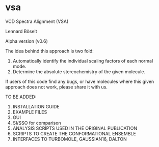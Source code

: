 # vsa


VCD Spectra Alignment (VSA)

Lennard Böselt

Alpha version (v0.6)

The idea behind this approach is two fold:
1. Automatically identify the individual scaling factors of each normal mode. 
2. Determine the absolute stereochemistry of the given molecule.

If users of this code find any bugs, or have molecules where this given approach does not work, please share it with us.

TO BE ADDED:
1. INSTALLATION GUIDE
2. EXAMPLE FILES
3. GUI
4. SI/SSO for comparison
5. ANALYSIS SCRIPTS USED IN THE ORIGINAL PUBLICATION
6. SCRIPTS TO CREATE THE CONFORMATIONAL ENSEMBLE
7. INTERFACES TO TURBOMOLE, GAUSSIAN16, DALTON
